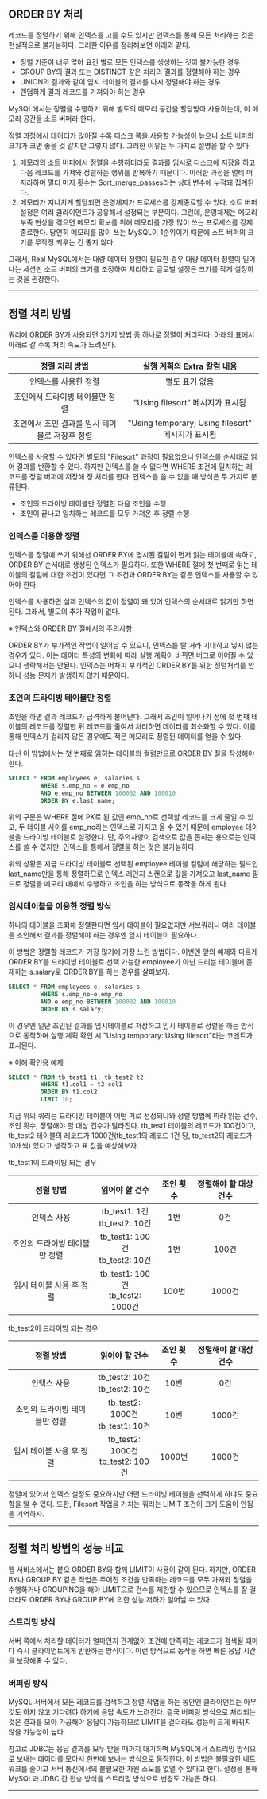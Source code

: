 ## ORDER BY 처리
레코드를 정렬하기 위해 인덱스를 고를 수도 있지만 인덱스를 통해 모든 처리하는 것은 현실적으로 불가능하다. 그러한 이유를 정리해보면 아래와 같다.
- 정렬 기준이 너무 많아 요건 별로 모든 인덱스를 생성하는 것이 불가능한 경우
- GROUP BY의 결과 또는 DISTINCT 같은 처리의 결과를 정렬해야 하는 경우
- UNION의 결과와 같이 임시 테이블의 결과를 다시 정렬해야 하는 경우
- 랜덤하게 결과 레코드를 가져와야 하는 경우

MySQL에서는 정렬을 수행하기 위해 별도의 메모리 공간을 할당받아 사용하는데, 이 메모리 공간을 소트 버퍼라 한다.

정렬 과정에서 데이터가 많아질 수록 디스크 쪽을 사용할 가능성이 높으니 소트 버퍼의 크기가 크면 좋을 것 같지만 그렇지 않다.
그러한 이유는 두 가지로 설명을 할 수 있다.

1. 메모리의 소트 버퍼에서 정렬을 수행하더라도 결과를 임시로 디스크에 저장을 하고 다음 레코드를 가져와 정렬하는
   행위를 반복하기 때문이다. 이러한 과정을 멀티 머지라하며 멀티 머지 횟수는 Sort_merge_passes라는 상태 변수에 누적돼 집계된다.
2. 메모리가 지나치게 할당되면 운영체제가 프로세스를 강제종료할 수 있다. 소트 버퍼 설정은 여러 클라이언트가 공유해서 설정되는
   부분이다. 그런데, 운영체제는 메모리 부족 현상을 겪으면 메모리 확보를 위해 메모리를 가장 많이 쓰는 프로세스를 강제종료한다.
   당연히 메모리를 많이 쓰는 MySQL이 1순위이기 때문에 소트 버퍼의 크기를 무작정 키우는 건 좋지 않다.

그래서, Real MySQL에서는 대량 데이터 정렬이 필요한 경우 대량 데이터 정렬이 일어나는 세션만 소트 버퍼의 크기를
조정하여 처리하고 글로벌 설정은 크기를 작게 설정하는 것을 권장한다.

---

## 정렬 처리 방법

쿼리에 ORDER BY가 사용되면 3가지 방법 중 하나로 정렬이 처리된다. 아래의 표에서 아래로 갈 수록 처리 속도가 느려진다.

|          정렬 처리 방법          |             실행 계획의 Extra 칼럼 내용              |
|:--------------------------:|:-------------------------------------------:|
|        인덱스를 사용한 정렬         | 별도 표기 없음 |
|     조인에서 드라이빙 테이블만 정렬      | "Using filesort" 메시지가 표시됨 |
| 조인에서 조인 결과를 임시 테이블로 저장후 정렬 | "Using temporary; Using filesort" 메시지가 표시됨 |

인덱스를 사용할 수 있다면 별도의 "Filesort" 과정이 필요없으니 인덱스를 순서대로 읽어 결과를 반환할 수 있다. 하지만
인덱스를 쓸 수 없다면 WHERE 조건에 일치하는 레코드를 정렬 버퍼에 저장해 정 처리를 한다. 인덱스를 쓸 수 없을 때 방식은 두 가지로 분류된다.

- 조인의 드라이빙 테이블만 정렬한 다음 조인을 수행
- 조인이 끝나고 일치하는 레코드를 모두 가져온 후 정렬 수행

### 인덱스를 이용한 정렬
인덱스를 정렬에 쓰기 위해선 ORDER BY에 명시된 칼럼이 먼저 읽는 테이블에 속하고, ORDER BY 순서대로 생성된 인덱스가 필요하다.
또한 WHERE 절에 첫 번째로 읽는 테이블의 칼럼에 대한 조건이 있다면 그 조건과 ORDER BY는 같은 인덱스를 사용할 수 있어야 한다.

인덱스를 사용하면 실제 인덱스의 값이 정렬이 돼 있어 인덱스의 순서대로 읽기만 하면 된다. 그래서, 별도의 추가 작업이 없다.

※ 인덱스와 ORDER BY 절에서의 주의사항

ORDER BY가 부가적인 작업이 일어날 수 있으니, 인덱스를 탈 거라 기대하고 넣지 않는 경우가 있다. 
이는 데이터 특성의 변화에 따라 실행 계획이 바뀌면 버그로 이어질 수 있으니 생략해서는 안된다. 인덱스는 어차피
부가적인 ORDER BY를 위한 정렬처리를 안하니 성능 문제가 발생하지 않기 때문이다.

### 조인의 드라이빙 테이블만 정렬
조인을 하면 결과 레코드가 급격하게 불어난다. 그래서 조인이 일어나기 전에 첫 번쨰 테이블의 레코드를 정렬한 뒤 레코드를 줄여서
처리하면 데이터를 최소화할 수 있다. 이를 통해 인덱스가 걸리지 않은 경우에도 적은 메모리로 정렬된 데이터를 얻을 수 있다.

대신 이 방법에서는 첫 번째로 읽히는 테이블의 컬럼만으로 ORDER BY 절을 작성해야 한다.

```SQL
SELECT * FROM employees e, salaries s 
         WHERE s.emp_no = e.emp_no
         AND e.emp_no BETWEEN 100002 AND 100010
         ORDER BY e.last_name;
```

위의 구문은 WHERE 절에 PK로 된 값인 emp_no로 선택할 레코드를 크게 줄일 수 있고, 두 테이블 사이를 emp_no라는 인덱스로
가지고 올 수 있기 때문에 employee 테이블을 드라이빙 테이블로 설정한다. 단, 주의사항이 검색으로 값을 좁히는 용으로는 인덱스를 쓸 수 있지만,
인덱스를 통해서 정렬을 하는 것은 불가능하다.

위의 상황은 지금 드라이빙 테이블로 선택된 employee 테이블 컬럼에 해당하는 필드인 last_name만을 통해 정렬하므로 인덱스 레인지 스캔으로 값을 가져오고
last_name 필드로 정렬을 메모리 내에서 수행하고 조인을 하는 방식으로 동작을 하게 된다.

### 임시테이블을 이용한 정렬 방식
하나의 테이블을 조회해 정렬한다면 임시 테이블이 필요없지만 서브쿼리나 여러 테이블을 조인해서 결과를 정렬해야 하는 경우엔 임시 테이블이 필요하다.

이 방법은 정렬할 레코드가 가장 많기에 가장 느린 방법이다. 이번엔 앞의 예제와 다르게 ORDER BY를 드라이빙 테이블로 선택 가능한 employee가 아닌
드리븐 테이블에 존재하는 s.salary로 ORDER BY를 하는 경우를 살펴보자.

```SQL
SELECT * FROM employees e, salaries s 
         WHERE s.emp_no=e.emp_no
         AND e.emp_no BETWEEN 100002 AND 100010
         ORDER BY s.salary;
```

이 경우엔 일단 조인된 결과를 임시테이블로 저장하고 임시 테이블로 정렬을 하는 방식으로 동작하며 실행 계획 확인 시
"Using temporary: Using filesort"라는 코멘트가 표시된다.

※ 이해 확인용 예제

```SQL
SELECT * FROM tb_test1 t1, tb_test2 t2
         WHERE t1.col1 = t2.col1
         ORDER BY t1.col2
         LIMIT 10;
```

지금 위의 쿼리는 드라이빙 테이블이 어떤 거로 선정되냐와 정렬 방법에 따라 읽는 건수, 조인 횟수, 정렬해야 할 대상 건수가 달라진다.
tb_test1 테이블의 레코드가 100건이고, tb_test2 테이블의 레코드가 1000건(tb_test1의 레코드 1건 당, tb_test2의 레코드가 10개씩)
있다고 생각하고 표 값을 예상해보자.

tb_test1이 드라이빙 되는 경우

|      정렬 방법       |             읽어야 할 건수              | 조인 횟수 | 정렬해야 할 대상 건수 |
|:----------------:|:---------------------------------:|:-----:|:------------:|
|      인덱스 사용      |   tb_test1: 1건<br>tb_test2: 10건   |  1번   |      0건      |
| 조인의 드라이빙 테이블만 정렬 |  tb_test1: 100건<br>tb_test2: 10건  |  1번   |     100건     |
|  임시 테이블 사용 후 정렬  | tb_test1: 100건<br>tb_test2: 1000건 | 100번  |    1000건     |


tb_test2이 드라이빙 되는 경우

|      정렬 방법       |             읽어야 할 건수              | 조인 횟수 | 정렬해야 할 대상 건수 |
|:----------------:|:---------------------------------:|:-----:|:------------:|
|      인덱스 사용      |  tb_test2: 10건<br>tb_test2: 10건   |  10번  |      0건      |
| 조인의 드라이빙 테이블만 정렬 | tb_test2: 1000건<br>tb_test1: 10건  |  10번  |    1000건     |
|  임시 테이블 사용 후 정렬  | tb_test2: 1000건<br>tb_test2: 100건 | 1000번 |    1000건     |

정렬에 있어서 인덱스 설정도 중요하지만 어떤 드라이빙 테이블을 선택하게 하냐도 중요함을 알 수 있다. 또한, Filesort 작업을 거치는
쿼리는 LIMIT 조건이 크게 도움이 안됨을 기억하자.

---

## 정렬 처리 방법의 성능 비교
웹 서비스에서는 봍오 ORDER BY와 함께 LIMIT이 사용이 같이 된다. 하지만, ORDER BY나 GROUP BY 같은 작업은 주어진 조건을
만족하는 레코드를 모두 가져와 정렬을 수행하거나 GROUPING을 해야 LIMIT으로 건수를 제한할 수 있으므로 인덱스를 잘 걸더라도
ORDER BY나 GROUP BY에 의한 성능 저하가 일어날 수 있다.

### 스트리밍 방식
서버 쪽에서 처리할 데이터가 얼마인지 관계없이 조건에 만족하는 레코드가 검색될 떄마다 즉시 클라이언트에게 반환하는 방식이다.
이런 방식으로 동작을 하면 빠른 응답 시간을 보장해줄 수 있다.

### 버퍼링 방식
MySQL 서버에서 모든 레코드를 검색하고 정렬 작업을 하는 동안엔 클라이언트는 아무것도 하지 않고 기다려야 하기에 응답 속도가 느려진다.
결국 버퍼링 방식으로 처리되는 것은 결과를 모아 가공해야 응답이 가능하므로 LIMIT을 걸더라도 성능이 크게 바뀌지 않을 가능성이 높다.

참고로 JDBC는 응답 결과를 모두 받을 때까지 대기하며 MySQL에서 스트리밍 방식으로 보내는 데이터를 모아서 한번에 보내는 방식으로 동작한다.
이 방법은 불필요한 네트워크를 줄이고 서버 통신에서의 불필요한 자원 소모를 없앨 수 있다고 한다. 설정을 통해 MySQL과 JDBC 간 전송 방식을
스트리밍 방식으로 변경도 가능은 하다.

---

